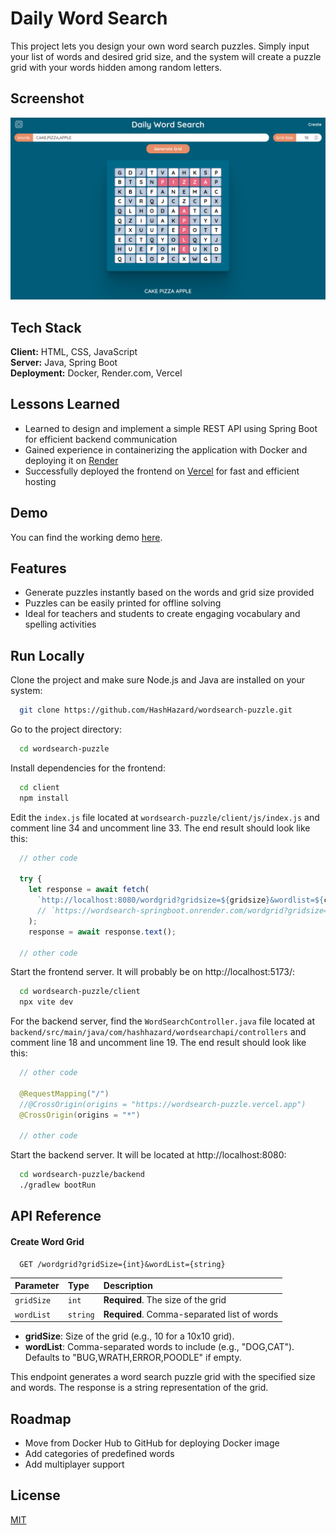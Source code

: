 # Daily Word Search

This project lets you design your own word search puzzles. Simply input your list of words and desired grid size, and the system will create a puzzle grid with your words hidden among random letters.

## Screenshot

![App Screenshot](./data/screenshot-01.png)

## Tech Stack

**Client:** HTML, CSS, JavaScript  
**Server:** Java, Spring Boot  
**Deployment:** Docker, Render.com, Vercel

## Lessons Learned

- Learned to design and implement a simple REST API using Spring Boot for efficient backend communication
- Gained experience in containerizing the application with Docker and deploying it on [Render](https://render.com)
- Successfully deployed the frontend on [Vercel](https://vercel.com) for fast and efficient hosting

## Demo

You can find the working demo [here](https://wordsearch-puzzle.vercel.app/).

## Features

- Generate puzzles instantly based on the words and grid size provided
- Puzzles can be easily printed for offline solving
- Ideal for teachers and students to create engaging vocabulary and spelling activities

## Run Locally

Clone the project and make sure Node.js and Java are installed on your system:

```bash
  git clone https://github.com/HashHazard/wordsearch-puzzle.git
```

Go to the project directory:

```bash
  cd wordsearch-puzzle
```

Install dependencies for the frontend:

```bash
  cd client
  npm install
```

Edit the `index.js` file located at `wordsearch-puzzle/client/js/index.js` and comment line 34 and uncomment line 33. The end result should look like this:

```javascript
  // other code

  try {
    let response = await fetch(
      `http://localhost:8080/wordgrid?gridsize=${gridsize}&wordlist=${commaseperatedwords}`
      // `https://wordsearch-springboot.onrender.com/wordgrid?gridsize=${gridsize}&wordlist=${commaseperatedwords}`
    );
    response = await response.text();

  // other code
```

Start the frontend server. It will probably be on http://localhost:5173/:

```bash
  cd wordsearch-puzzle/client
  npx vite dev
```

For the backend server, find the `WordSearchController.java` file located at `backend/src/main/java/com/hashhazard/wordsearchapi/controllers` and comment line 18 and uncomment line 19. The end result should look like this:

```java
  // other code

  @RequestMapping("/")
  //@CrossOrigin(origins = "https://wordsearch-puzzle.vercel.app")
  @CrossOrigin(origins = "*")

  // other code
```

Start the backend server. It will be located at http://localhost:8080:

```bash
  cd wordsearch-puzzle/backend
  ./gradlew bootRun
```

## API Reference

#### Create Word Grid

```http
  GET /wordgrid?gridSize={int}&wordList={string}
```

| Parameter  | Type     | Description                                 |
| :--------- | :------- | :------------------------------------------ |
| `gridSize` | `int`    | **Required**. The size of the grid          |
| `wordList` | `string` | **Required**. Comma-separated list of words |

- **gridSize**: Size of the grid (e.g., 10 for a 10x10 grid).
- **wordList**: Comma-separated words to include (e.g., "DOG,CAT"). Defaults to "BUG,WRATH,ERROR,POODLE" if empty.

This endpoint generates a word search puzzle grid with the specified size and words. The response is a string representation of the grid.

## Roadmap

- Move from Docker Hub to GitHub for deploying Docker image
- Add categories of predefined words
- Add multiplayer support

## License

[MIT](./LICENSE)
